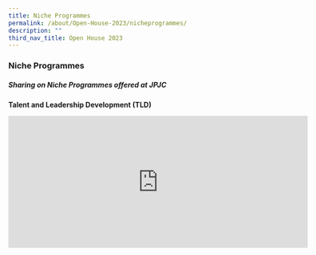 ```yaml
---
title: Niche Programmes
permalink: /about/Open-House-2023/nicheprogrammes/
description: ""
third_nav_title: Open House 2023
---
```

<div align=justify>

<h3>Niche Programmes</h3>
<h5>Sharing on Niche Programmes offered at JPJC</h5>

<p><strong>Talent and Leadership Development (TLD)</strong></P>
<iframe width="600" height="265" src="https://www.youtube.com/embed/X4Vv-uUVfiw" title="#WhyJP Open House 2023 - Talent and Leadership Development" frameborder="0" allow="accelerometer; autoplay; clipboard-write; encrypted-media; gyroscope; picture-in-picture; web-share" allowfullscreen></iframe></div>